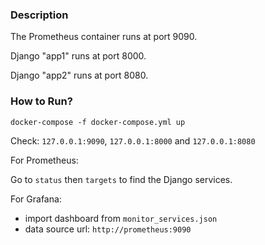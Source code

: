 ### Description

The Prometheus container runs at port 9090.

Django "app1" runs at port 8000.

Django "app2" runs at port 8080.


### How to Run?

```
docker-compose -f docker-compose.yml up
```

Check: ```127.0.0.1:9090```, ```127.0.0.1:8000``` and ```127.0.0.1:8080```

For Prometheus:

Go to ```status``` then ```targets``` to find the Django services.

For Grafana: 
- import dashboard from ```monitor_services.json```
- data source url: ```http://prometheus:9090```
